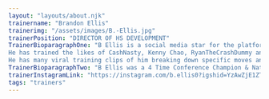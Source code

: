 ```yaml
---
layout: "layouts/about.njk"
trainername: "Brandon Ellis"
trainerimg: "/assets/images/B.-Ellis.jpg"
trainerPosition: "DIRECTOR OF HS DEVELOPMENT"
TrainerBioparagraphOne: "B Ellis is a social media star for the platforms YouTube, tiktok, and instagram.
He has trained the likes of CashNasty, Kenny Chao, RyanTheCrashDummy and plethora of other influencers as well as high school, division 1, and pro talent.
He has many viral training clips of him breaking down specific moves and also providing training tips for hoopers in need."
TrainerBioparagraphTwo: "B Ellis was a 4 Time Conference Champion & National Runner up at the number 1 NAIA Program in the Country, LSUA. He is 2nd all time in assists for the program as he graduated with a degree in communication studies. He then went on to coach to at his Alma Mater, Northside High School and lead the player development charge as he helped the program to back to back 20 win seasons."
trainerInstagramLink: "https://instagram.com/b.ellis0?igshid=YzAwZjE1ZTI0Zg=="
tags: "trainers"
---
```

